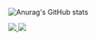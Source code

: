 ![Anurag's GitHub stats](https://github-readme-stats.vercel.app/api?username=GodSamble&theme=dark&show_icons=true)


<a href="https://www.instagram.com/osgneb8359" target="_blank"><img src="https://img.shields.io/badge/Instagram-ff69b4?style=flat-square&logo=Instagram&logoColor=white"/>
<img src="https://img.shields.io/badge/Android-3DDC84?style=flat-square&logo=Android&logoColor=white"/>
